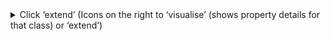 <details>
  <summary>Click ‘extend’ (Icons on the right to ‘visualise’ (shows property details for that class) or ‘extend’)</summary>
  
  ([see 'extend' screenshot](https://docs.google.com/presentation/d/1yl_aTm-od5U729-nVZWsGnl33oTDTS3NNlLzou60phI/edit#slide=id.p8)), ([see 'visualize' screenshot](https://docs.google.com/presentation/d/1yl_aTm-od5U729-nVZWsGnl33oTDTS3NNlLzou60phI/edit#slide=id.g12bfbc3a89b_3_41)), (see [property details screenshot](https://docs.google.com/presentation/d/1yl_aTm-od5U729-nVZWsGnl33oTDTS3NNlLzou60phI/edit#slide=id.g12bfbc3a89b_3_49))
  
  <details>
    <summary>You will need to be logged in to continue</summary>
    
   - You can [login via your github account](https://docs.google.com/presentation/d/1yl_aTm-od5U729-nVZWsGnl33oTDTS3NNlLzou60phI/edit#slide=id.p10)
   - The DDE requires read access to find your repositories (so you can save to them) and write access in order for you to be able to export your work (specification in JSONLD format) to github
  </details>
  
  <details>
    <summary>Follow the prompts to create your new specification</summary>
    
   - Create a [temporary namespace](https://docs.google.com/presentation/d/1yl_aTm-od5U729-nVZWsGnl33oTDTS3NNlLzou60phI/edit#slide=id.p11) (it will get replaced later on). Note, This step may be subject to a timeout. **Please use PascalCase for your temporary namespace.**
    <details>
      <summary>Fill in the form to create the new specification including the name of your specification and a description.</summary>
      
      (see [screenshot of form](https://docs.google.com/presentation/d/1yl_aTm-od5U729-nVZWsGnl33oTDTS3NNlLzou60phI/edit#slide=id.p12))
      The description should include:
       - The description of the class as determined by the community
       - The version of the class
       - Any descriptions of changes between versions (this only applies to updating a class, not the creation of an entirely new class)
    </details>
    
  </details>
  <details>
    <summary>Select properties to inherit</summary>

  - The DDE will allow you to select properties from all parent classes to inherit.
    <details>
    <summary> Select the checkbox on pre-existing properties for reuse.</summary>
      
     - The [display shows](https://docs.google.com/presentation/d/1yl_aTm-od5U729-nVZWsGnl33oTDTS3NNlLzou60phI/edit#slide=id.p17) inheritable class properties ([blue bar](https://docs.google.com/presentation/d/1yl_aTm-od5U729-nVZWsGnl33oTDTS3NNlLzou60phI/edit#slide=id.g12bfbc3a89b_3_57)) , and class-specific properties ([yellow bar](https://docs.google.com/presentation/d/1yl_aTm-od5U729-nVZWsGnl33oTDTS3NNlLzou60phI/edit#slide=id.g12bfbc3a89b_3_65)). 
      Also shown is the inheritance ‘path’ of the class and its properties. The ‘...’ icon  on existing properties is an expandable view, listing existing properties from the class hierarchy.
     - Selecting a property will allow you to specify its marginality and to create constraints in the form of JSON Schema validation rules 
    </details>
  - If you are extending from a class with JSON schema validation rules (ie- a profile), the inheritable properties will be pre-loaded by default. **You will need to un-select any that you do NOT wish to keep**
  </details>
  <details>
  <summary> Special considerations for types</summary>
    
  - Since types are NOT subject to marginality and cardinality constraints, jsonschema validation rules do not apply, so you don’t need to select any properties as they will all be inherited by default
   
  </details>
 
 </details>
